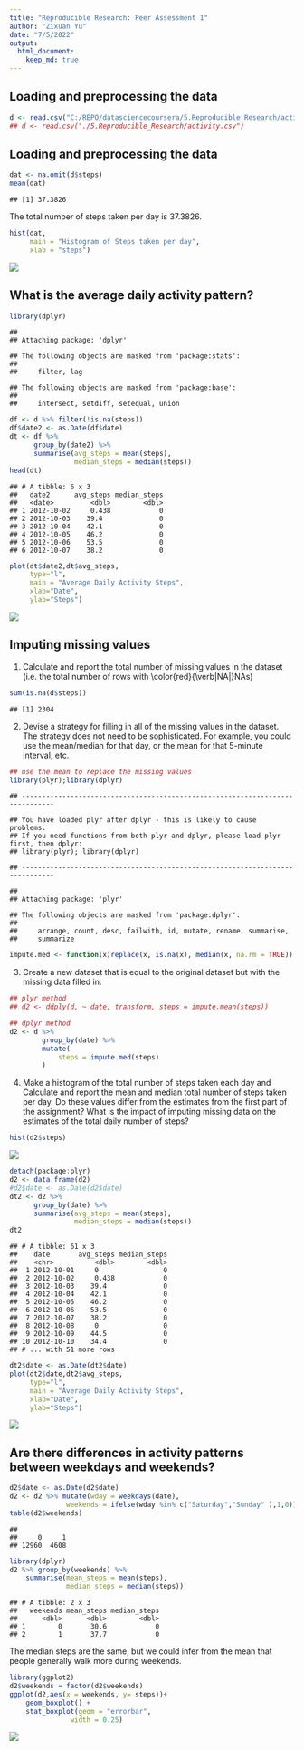 ```yaml
---
title: "Reproducible Research: Peer Assessment 1"
author: "Zixuan Yu"
date: "7/5/2022"
output: 
  html_document:
    keep_md: true
---
```

## Loading and preprocessing the data

```r
d <- read.csv("C:/REPO/datasciencecoursera/5.Reproducible_Research/activity.csv")
## d <- read.csv("./5.Reproducible_Research/activity.csv")
```

## Loading and preprocessing the data

```r
dat <- na.omit(d$steps)
mean(dat)
```

```
## [1] 37.3826
```
The total number of steps taken per day is 37.3826.  

```r
hist(dat,
     main = "Histogram of Steps taken per day",
     xlab = "steps")
```

![](PA1_template.Rmd_files/figure-html/unnamed-chunk-3-1.png)<!-- -->
  
## What is the average daily activity pattern?

```r
library(dplyr)
```

```
## 
## Attaching package: 'dplyr'
```

```
## The following objects are masked from 'package:stats':
## 
##     filter, lag
```

```
## The following objects are masked from 'package:base':
## 
##     intersect, setdiff, setequal, union
```

```r
df <- d %>% filter(!is.na(steps))
df$date2 <- as.Date(df$date)
dt <- df %>% 
      group_by(date2) %>% 
      summarise(avg_steps = mean(steps),
                median_steps = median(steps))
head(dt)
```

```
## # A tibble: 6 x 3
##   date2      avg_steps median_steps
##   <date>         <dbl>        <dbl>
## 1 2012-10-02     0.438            0
## 2 2012-10-03    39.4              0
## 3 2012-10-04    42.1              0
## 4 2012-10-05    46.2              0
## 5 2012-10-06    53.5              0
## 6 2012-10-07    38.2              0
```

```r
plot(dt$date2,dt$avg_steps,
     type="l",
     main = "Average Daily Activity Steps",
     xlab="Date",
     ylab="Steps")
```

![](PA1_template.Rmd_files/figure-html/unnamed-chunk-5-1.png)<!-- -->


## Imputing missing values
1. Calculate and report the total number of missing values in the dataset (i.e. the total number of rows with \color{red}{\verb|NA|}NAs)  

```r
sum(is.na(d$steps))
```

```
## [1] 2304
```
  
2. Devise a strategy for filling in all of the missing values in the dataset. The strategy does not need to be sophisticated. For example, you could use the mean/median for that day, or the mean for that 5-minute interval, etc.   

```r
## use the mean to replace the missing values
library(plyr);library(dplyr)
```

```
## ------------------------------------------------------------------------------
```

```
## You have loaded plyr after dplyr - this is likely to cause problems.
## If you need functions from both plyr and dplyr, please load plyr first, then dplyr:
## library(plyr); library(dplyr)
```

```
## ------------------------------------------------------------------------------
```

```
## 
## Attaching package: 'plyr'
```

```
## The following objects are masked from 'package:dplyr':
## 
##     arrange, count, desc, failwith, id, mutate, rename, summarise,
##     summarize
```

```r
impute.med <- function(x)replace(x, is.na(x), median(x, na.rm = TRUE))
```

3. Create a new dataset that is equal to the original dataset but with the missing data filled in.  

```r
## plyr method
## d2 <- ddply(d, ~ date, transform, steps = impute.mean(steps))

## dplyr method
d2 <- d %>%
        group_by(date) %>%
        mutate(
            steps = impute.med(steps)
        )
```

4. Make a histogram of the total number of steps taken each day and Calculate and report the mean and median total number of steps taken per day. Do these values differ from the estimates from the first part of the assignment? What is the impact of imputing missing data on the estimates of the total daily number of steps?   

```r
hist(d2$steps)
```

![](PA1_template.Rmd_files/figure-html/unnamed-chunk-9-1.png)<!-- -->


```r
detach(package:plyr)
d2 <- data.frame(d2)
#d2$date <- as.Date(d2$date)
dt2 <- d2 %>% 
      group_by(date) %>% 
      summarise(avg_steps = mean(steps),
                median_steps = median(steps))
dt2
```

```
## # A tibble: 61 x 3
##    date       avg_steps median_steps
##    <chr>          <dbl>        <dbl>
##  1 2012-10-01     0                0
##  2 2012-10-02     0.438            0
##  3 2012-10-03    39.4              0
##  4 2012-10-04    42.1              0
##  5 2012-10-05    46.2              0
##  6 2012-10-06    53.5              0
##  7 2012-10-07    38.2              0
##  8 2012-10-08     0                0
##  9 2012-10-09    44.5              0
## 10 2012-10-10    34.4              0
## # ... with 51 more rows
```


```r
dt2$date <- as.Date(dt2$date)
plot(dt2$date,dt2$avg_steps,
     type="l",
     main = "Average Daily Activity Steps",
     xlab="Date",
     ylab="Steps")
```

![](PA1_template.Rmd_files/figure-html/unnamed-chunk-11-1.png)<!-- -->


## Are there differences in activity patterns between weekdays and weekends?

```r
d2$date <- as.Date(d2$date)
d2 <- d2 %>% mutate(wday = weekdays(date),
              weekends = ifelse(wday %in% c("Saturday","Sunday" ),1,0))
table(d2$weekends)
```

```
## 
##     0     1 
## 12960  4608
```

```r
library(dplyr)
d2 %>% group_by(weekends) %>%
    summarise(mean_steps = mean(steps),
              median_steps = median(steps))
```

```
## # A tibble: 2 x 3
##   weekends mean_steps median_steps
##      <dbl>      <dbl>        <dbl>
## 1        0       30.6            0
## 2        1       37.7            0
```
The median steps are the same, but we could infer from the mean that people generally walk more during weekends.  


```r
library(ggplot2)
d2$weekends = factor(d2$weekends)
ggplot(d2,aes(x = weekends, y= steps))+
    geom_boxplot() +
    stat_boxplot(geom = "errorbar",
               width = 0.25)  
```

![](PA1_template.Rmd_files/figure-html/unnamed-chunk-14-1.png)<!-- -->

